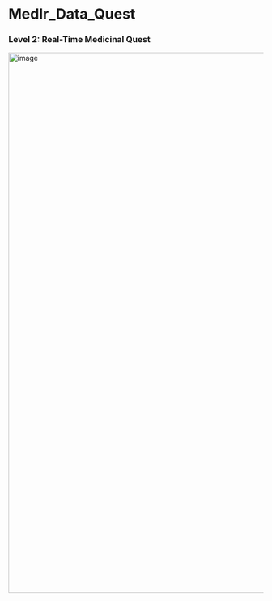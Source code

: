 # Medlr_Data_Quest


<h3>Level 2: Real-Time Medicinal Quest</h3>
<img width="1066" alt="image" src="https://github.com/k3itch/Medlr_Data_Quest/assets/84911499/638d1fe1-26c3-4525-86ab-0487fc9d6c19">
